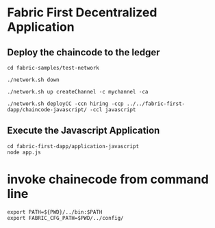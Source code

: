 # Fabric First Decentralized Application


## Deploy the chaincode to the ledger 

```
cd fabric-samples/test-network

./network.sh down

./network.sh up createChannel -c mychannel -ca

./network.sh deployCC -ccn hiring -ccp ../../fabric-first-dapp/chaincode-javascript/ -ccl javascript
```

## Execute the Javascript Application 

```
cd fabric-first-dapp/application-javascript
node app.js
```

# invoke chainecode from command line

```
export PATH=${PWD}/../bin:$PATH
export FABRIC_CFG_PATH=$PWD/../config/
```

